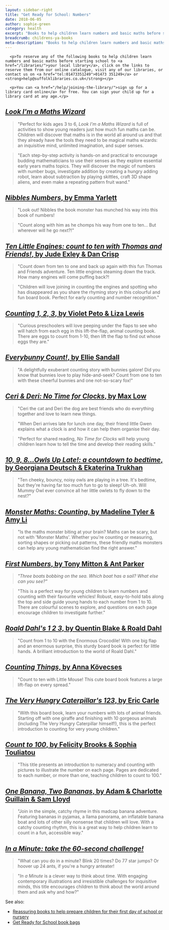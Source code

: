 ```yaml
---
layout: sidebar-right
title: "Get Ready for School: Numbers"
date: 2018-06-05
author: sophie-green
category: health
excerpt: "Books to help children learn numbers and basic maths before starting school."
breadcrumb: childrens-ya-books
meta-description: "Books to help children learn numbers and basic maths before starting school."
---
```


<div class="{% include /c/generic-panel.html %}">

      <p>To reserve any of the following books to help children learn numbers and basic maths before starting school to <a href="/libraries/">your local library</a>, click on the links to reserve them from our online catalogue, visit any of our libraries, or contact us on <a href="tel:01473351249">01473 351249</a> or <strong>help@suffolklibraries.co.uk</strong></p>

      <p>You can <a href="/help/joining-the-library/">sign up for a library card online</a> for free. You can sign your child up for a library card at any age.</p>

</div>

## [<cite>Look I'm a Maths Wizard</cite>](https://suffolk.spydus.co.uk/cgi-bin/spydus.exe/ENQ/OPAC/BIBENQ?BRN=2622496)

> "Perfect for kids ages 3 to 6, <cite>Look I'm a Maths Wizard</cite> is full of activities to show young readers just how much fun maths can be. Children will discover that maths is in the world all around us and that they already have the tools they need to be magical maths wizards: an inquisitive mind, unlimited imagination, and super senses.

> "Each step-by-step activity is hands-on and practical to encourage budding mathematicians to use their senses as they explore essential early years maths topics. They will discover the magic of numbers with number bugs, investigate addition by creating a hungry adding robot, learn about subtraction by playing skittles, craft 3D shape aliens, and even make a repeating pattern fruit wand."

## [<cite>Nibbles Numbers</cite>, by Emma Yarlett](https://suffolk.spydus.co.uk/cgi-bin/spydus.exe/ENQ/OPAC/BIBENQ?BRN=2502061)

> "Look out! Nibbles the book monster has munched his way into this book of numbers!

> "Count along with him as he chomps his way from one to ten... But wherever will he go next?!"

## [<cite>Ten Little Engines: count to ten with Thomas and Friends!</cite>, by Jude Exley & Dan Crisp](https://suffolk.spydus.co.uk/cgi-bin/spydus.exe/ENQ/OPAC/BIBENQ?BRN=2640289)

> "Count down from ten to one and back up again with this fun Thomas and Friends adventure. Ten little engines steaming down the track. How many engines will come puffing back?!

> "Children will love joining in counting the engines and spotting who has disappeared as you share the rhyming story in this colourful and fun board book. Perfect for early counting and number recognition."

## [<cite>Counting 1, 2, 3</cite>, by Violet Peto & Liza Lewis](https://suffolk.spydus.co.uk/cgi-bin/spydus.exe/ENQ/OPAC/BIBENQ?BRN=2504759)

> "Curious preschoolers will love peeping under the flaps to see who will hatch from each egg in this lift-the-flap, animal counting book. There are eggs to count from 1-10, then lift the flap to find out whose eggs they are."

## [<cite>Everybunny Count!</cite>, by Ellie Sandall](https://suffolk.spydus.co.uk/cgi-bin/spydus.exe/ENQ/OPAC/BIBENQ?BRN=2271169)

> "A delightfully exuberant counting story with bunnies galore! Did you know that bunnies love to play hide-and-seek? Count from one to ten with these cheerful bunnies and one not-so-scary fox!"

## [<cite>Ceri & Deri: No Time for Clocks</cite>, by Max Low](https://suffolk.spydus.co.uk/cgi-bin/spydus.exe/ENQ/OPAC/BIBENQ?BRN=2332026)

> "Ceri the cat and Deri the dog are best friends who do everything together and love to learn new things.

> "When Deri arrives late for lunch one day, their friend little Gwen explains what a clock is and how it can help them organise their day.

> "Perfect for shared reading, <cite>No Time for Clocks</cite> will help young children learn how to tell the time and develop their reading skills."

## [<cite>10, 9, 8...Owls Up Late!: a countdown to bedtime</cite>, by Georgiana Deutsch & Ekaterina Trukhan](https://suffolk.spydus.co.uk/cgi-bin/spydus.exe/ENQ/OPAC/BIBENQ?BRN=2187000)

> "Ten cheeky, bouncy, noisy owls are playing in a tree. It's bedtime, but they're having far too much fun to go to sleep! Uh-oh. Will Mummy Owl ever convince all her little owlets to fly down to the nest?"

## [<cite>Monster Maths: Counting</cite>, by Madeline Tyler & Amy Li](https://suffolk.spydus.co.uk/cgi-bin/spydus.exe/ENQ/OPAC/BIBENQ?BRN=2527394)

> "Is the maths monster biting at your brain? Maths can be scary, but not with 'Monster Maths'. Whether you're counting or measuring, sorting shapes or picking out patterns, these friendly maths monsters can help any young mathematician find the right answer."

## [<cite>First Numbers</cite>, by Tony Mitton & Ant Parker](https://suffolk.spydus.co.uk/cgi-bin/spydus.exe/ENQ/OPAC/BIBENQ?BRN=2363199)

> <em>"Three boats bobbing on the sea. Which boat has a sail? What else can you see?"</em>

> "This is a perfect way for young children to learn numbers and counting with their favourite vehicles! Robust, easy-to-hold tabs along the top and side guide young hands to each number from 1 to 10. There are colourful scenes to explore, and questions on each page encourage children to investigate further."

## [<cite>Roald Dahl's 1 2 3</cite>, by Quentin Blake & Roald Dahl](https://suffolk.spydus.co.uk/cgi-bin/spydus.exe/ENQ/OPAC/BIBENQ?BRN=2388522)

> "Count from 1 to 10 with the Enormous Crocodile! With one big flap and an enormous surprise, this sturdy board book is perfect for little hands. A brilliant introduction to the world of Roald Dahl."

## [<cite>Counting Things</cite>, by Anna Kövecses](https://suffolk.spydus.co.uk/cgi-bin/spydus.exe/ENQ/OPAC/BIBENQ?BRN=2187940)

> "Count to ten with Little Mouse! This cute board book features a large lift-flap on every spread."

## [<cite>The Very Hungry Caterpillar's 123</cite>, by Eric Carle](https://suffolk.spydus.co.uk/cgi-bin/spydus.exe/ENQ/OPAC/BIBENQ?BRN=2110590)

> "With this board book, learn your numbers with lots of animal friends. Starting off with one giraffe and finishing with 10 gorgeous animals (including The Very Hungry Caterpillar himself!), this is the perfect introduction to counting for very young children."

## [<cite>Count to 100</cite>, by Felicity Brooks & Sophia Touliatou](https://suffolk.spydus.co.uk/cgi-bin/spydus.exe/ENQ/OPAC/BIBENQ?BRN=2020255)

> "This title presents an introduction to numeracy and counting with pictures to illustrate the number on each page. Pages are dedicated to each number, or more than one, teaching children to count to 100."

## [<cite>One Banana, Two Bananas</cite>, by Adam & Charlotte Guillain & Sam Lloyd](https://suffolk.spydus.co.uk/cgi-bin/spydus.exe/ENQ/OPAC/BIBENQ?BRN=2701063)

> "Join in the simple, catchy rhyme in this madcap banana adventure. Featuring bananas in pyjamas, a llama panorama, an inflatable banana boat and lots of other silly nonsense that children will love. With a catchy counting rhythm, this is a great way to help children learn to count in a fun, accessible way."

## [<cite>In a Minute: take the 60-second challenge!</cite>](https://suffolk.spydus.co.uk/cgi-bin/spydus.exe/ENQ/OPAC/BIBENQ?BRN=2522000)

> "What can you do in a minute? Blink 20 times? Do 77 star jumps? Or hoover up 24 ants, if you're a hungry anteater!

> "<cite>In a Minute</cite> is a clever way to think about time. With engaging contemporary illustrations and irresistible challenges for inquisitive minds, this title encourages children to think about the world around them and ask why and how?"

See also:
* [Reassuring books to help prepare children for their first day of school or nursery](/parents-carers-and-children/parenting-advice-books-to-help-with-raising-a-family/child-family-problems/starting-school-or-nursery/)
* [Get Ready for School book bags](/parents-carers-and-children/bookstart-storytime-resources/)
